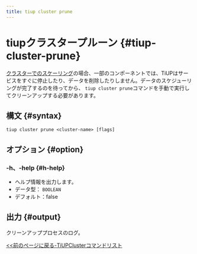 ```yaml
---
title: tiup cluster prune
---
```


# tiupクラスタープルーン {#tiup-cluster-prune}

[クラスターでのスケーリング](/tiup/tiup-component-cluster-scale-in.md)の場合、一部のコンポーネントでは、TiUPはサービスをすぐに停止したり、データを削除したりしません。データのスケジューリングが完了するのを待ってから、 `tiup cluster prune`コマンドを手動で実行してクリーンアップする必要があります。

## 構文 {#syntax}

```shell
tiup cluster prune <cluster-name> [flags]
```

## オプション {#option}

### -h、-help {#h-help}

-   ヘルプ情報を出力します。
-   データ型： `BOOLEAN`
-   デフォルト：false

## 出力 {#output}

クリーンアッププロセスのログ。

[&lt;&lt;前のページに戻る-TiUPClusterコマンドリスト](/tiup/tiup-component-cluster.md#command-list)
